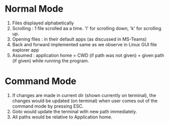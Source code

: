 # Normal Mode
1) Files displayed alphabetically
2) Scrolling : 1 file scrolled aa a time. 'l' for scrolling down, 'k' for scrolling up.
3) Opening files : in their default apps (as discussed in MS-Teams)
4) Back and forward implemented same as we observe in Linux GUI file explorer app
5) Assumed : application home = CWD (if path was not given) = given path (if given) while running the program.

# Command Mode
1) If changes are made in current dir (shown currently on terminal), the changes would be updated (on terminal) when user comes out of the command mode by pressing ESC.
2) Goto would update the terminal with new path immediately.
3) All paths would be relative to Application home.


